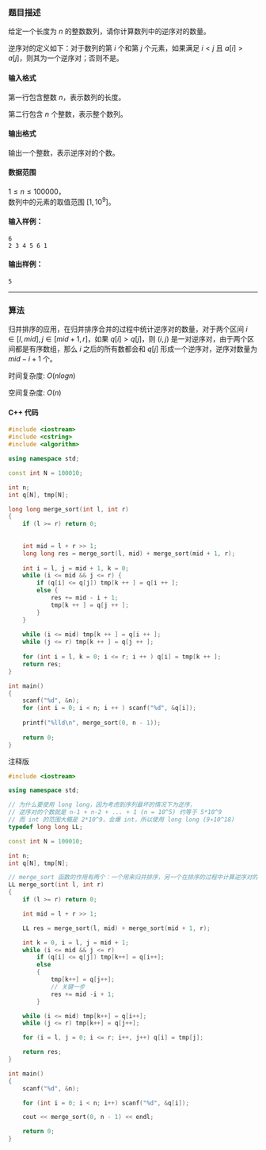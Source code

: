 ### 题目描述
给定一个长度为 $n$ 的整数数列，请你计算数列中的逆序对的数量。

逆序对的定义如下：对于数列的第 $i$ 个和第 $j$ 个元素，如果满足 $i < j$ 且 $a[i] > a[j]$，则其为一个逆序对；否则不是。

#### 输入格式

第一行包含整数 $n$，表示数列的长度。

第二行包含 $n$ 个整数，表示整个数列。

#### 输出格式

输出一个整数，表示逆序对的个数。

#### 数据范围

$1 \le n \le 100000$，  
数列中的元素的取值范围 $[1,10^9]$。

#### 输入样例：

    6
    2 3 4 5 6 1


#### 输出样例：

    5

---
### 算法

归并排序的应用，在归并排序合并的过程中统计逆序对的数量，对于两个区间 $i \in [l, mid], j \in [mid + 1, r]$，如果 $q[i] > q[j]$，则 $(i, j)$ 是一对逆序对，由于两个区间都是有序数组，那么 $i$ 之后的所有数都会和 $q[j]$ 形成一个逆序对，逆序对数量为 $mid - i + 1$ 个。

时间复杂度: $O(nlogn)$

空间复杂度: $O(n)$
#### C++ 代码
```cpp
#include <iostream>
#include <cstring>
#include <algorithm>

using namespace std;

const int N = 100010;

int n;
int q[N], tmp[N];

long long merge_sort(int l, int r) 
{
    if (l >= r) return 0;
    
    
    int mid = l + r >> 1;
    long long res = merge_sort(l, mid) + merge_sort(mid + 1, r);
    
    int i = l, j = mid + 1, k = 0;
    while (i <= mid && j <= r) {
        if (q[i] <= q[j]) tmp[k ++ ] = q[i ++ ];
        else {
            res += mid - i + 1;
            tmp[k ++ ] = q[j ++ ];
        }
    }
    
    while (i <= mid) tmp[k ++ ] = q[i ++ ];
    while (j <= r) tmp[k ++ ] = q[j ++ ];
    
    for (int i = l, k = 0; i <= r; i ++ ) q[i] = tmp[k ++ ];
    return res;
}

int main()
{
    scanf("%d", &n);
    for (int i = 0; i < n; i ++ ) scanf("%d", &q[i]);
    
    printf("%lld\n", merge_sort(0, n - 1));
    
    return 0;
}
```
注释版
```cpp
#include <iostream>

using namespace std;

// 为什么要使用 long long，因为考虑到序列最坏的情况下为逆序，
// 逆序对的个数就是 n-1 + n-2 + ... + 1 (n = 10^5) 约等于 5*10^9
// 而 int 的范围大概是 2*10^9，会爆 int，所以使用 long long (9∗10^18)
typedef long long LL;

const int N = 100010;

int n;
int q[N], tmp[N];

// merge_sort 函数的作用有两个：一个用来归并排序，另一个在排序的过程中计算逆序对的数量
LL merge_sort(int l, int r)
{
    if (l >= r) return 0;

    int mid = l + r >> 1;

    LL res = merge_sort(l, mid) + merge_sort(mid + 1, r);

    int k = 0, i = l, j = mid + 1;
    while (i <= mid && j <= r)
        if (q[i] <= q[j]) tmp[k++] = q[i++];
        else
        {
            tmp[k++] = q[j++];
            // 关键一步
            res += mid -i + 1;
        }

    while (i <= mid) tmp[k++] = q[i++];
    while (j <= r) tmp[k++] = q[j++];

    for (i = l, j = 0; i <= r; i++, j++) q[i] = tmp[j];

    return res;
} 

int main()
{
    scanf("%d", &n);

    for (int i = 0; i < n; i++) scanf("%d", &q[i]);

    cout << merge_sort(0, n - 1) << endl;

    return 0;
}
```
